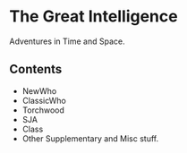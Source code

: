 # The Great Intelligence
Adventures in Time and Space. <br>
## Contents
- NewWho
- ClassicWho
- Torchwood
- SJA
- Class
- Other Supplementary and Misc stuff.

